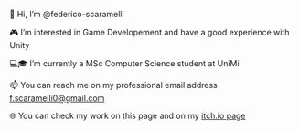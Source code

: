👋 Hi, I’m @federico-scaramelli

🎮 I’m interested in Game Developement and have a good experience with Unity

💻🎓 I’m currently a MSc Computer Science student at UniMi

📫 You can reach me on my professional email address f.scaramelli0@gmail.com

🌐 You can check my work on this page and on my [itch.io page](https://federicoscaramelli.itch.io/)

<!---
federico-scaramelli/federico-scaramelli is a ✨ special ✨ repository because its `README.md` (this file) appears on your GitHub profile.
You can click the Preview link to take a look at your changes.
--->
